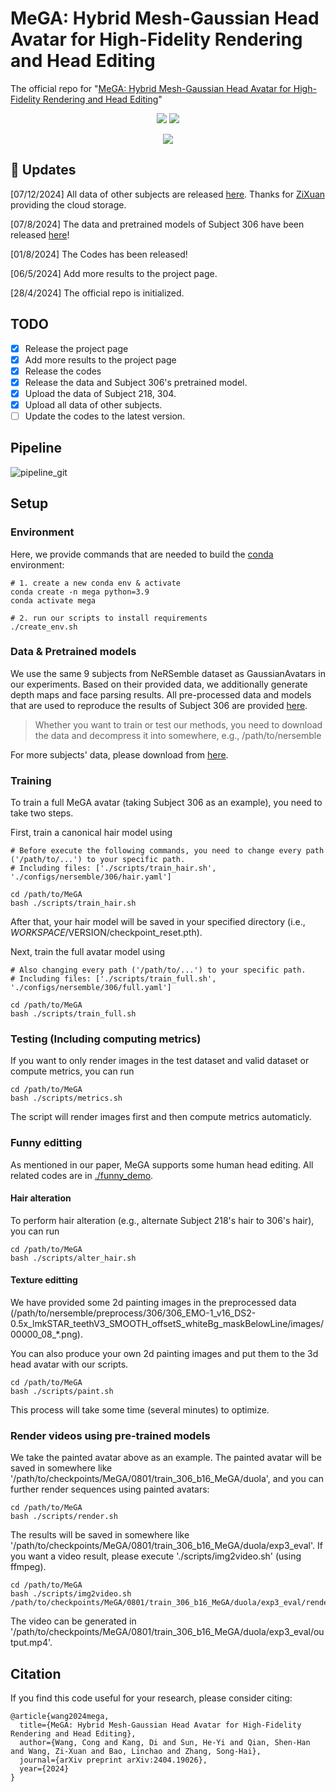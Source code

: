 # MeGA: Hybrid Mesh-Gaussian Head Avatar for High-Fidelity Rendering and Head Editing
The official repo for "[MeGA: Hybrid Mesh-Gaussian Head Avatar for High-Fidelity Rendering and Head Editing](https://arxiv.org/abs/2404.19026)"

<p align="center">
<a href="https://arxiv.org/abs/2404.19026"><img src="https://img.shields.io/badge/Arxiv-2404.19026-B31B1B.svg"></a>
<a href="https://conallwang.github.io/MeGA_Pages/"><img src="https://img.shields.io/badge/Project-Page-blue"></a>
</p>

<p align="center">
  <img src="./assets/git_demo.gif" />
</p>

## :mega: Updates


[07/12/2024] All data of other subjects are released [here](https://drive.google.com/drive/folders/1N7pzrTtwBKQ033SZG5kukpFvT2RqoLXg?usp=sharing). Thanks for [ZiXuan](https://scholar.google.com/citations?user=3i9GwyIAAAAJ) providing the cloud storage. 

[07/8/2024] The data and pretrained models of Subject 306 have been released [here](https://drive.google.com/drive/folders/1R7fNJnWu6ZSqbIvpUWbAUfb5qdq2a8sp?usp=sharing)!

[01/8/2024] The Codes has been released!

[06/5/2024] Add more results to the project page.

[28/4/2024] The official repo is initialized.

## TODO

- [x] Release the project page
- [x] Add more results to the project page
- [x] Release the codes
- [x] Release the data and Subject 306's pretrained model.
- [x] Upload the data of Subject 218, 304.
- [x] Upload all data of other subjects.
- [ ] Update the codes to the latest version.

## Pipeline

![pipeline_git](https://github.com/user-attachments/assets/461d5f5a-5451-407d-928c-5310478e855d)


## Setup

### Environment

Here, we provide commands that are needed to build the [conda](https://docs.anaconda.com/miniconda/#latest-miniconda-installer-links) environment:
```shell
# 1. create a new conda env & activate
conda create -n mega python=3.9
conda activate mega

# 2. run our scripts to install requirements
./create_env.sh
```

### Data & Pretrained models

We use the same 9 subjects from NeRSemble dataset as GaussianAvatars in our experiments. Based on their provided data, we additionally generate depth maps and face parsing results. All pre-processed data and models that are used to reproduce the results of Subject 306 are provided [here](https://drive.google.com/drive/folders/1R7fNJnWu6ZSqbIvpUWbAUfb5qdq2a8sp?usp=sharing). 

> Whether you want to train or test our methods, you need to download the data and decompress it into somewhere, e.g., /path/to/nersemble

For more subjects' data, please download from [here](https://drive.google.com/drive/folders/1N7pzrTtwBKQ033SZG5kukpFvT2RqoLXg?usp=sharing). 

### Training

To train a full MeGA avatar (taking Subject 306 as an example), you need to take two steps.

First, train a canonical hair model using
```shell
# Before execute the following commands, you need to change every path ('/path/to/...') to your specific path.
# Including files: ['./scripts/train_hair.sh', './configs/nersemble/306/hair.yaml']

cd /path/to/MeGA
bash ./scripts/train_hair.sh
```

After that, your hair model will be saved in your specified directory (i.e., $WORKSPACE/$VERSION/checkpoint_reset.pth).

Next, train the full avatar model using
```shell
# Also changing every path ('/path/to/...') to your specific path.
# Including files: ['./scripts/train_full.sh', './configs/nersemble/306/full.yaml']

cd /path/to/MeGA
bash ./scripts/train_full.sh
```

### Testing (Including computing metrics)

If you want to only render images in the test dataset and valid dataset or compute metrics, you can run
```shell
cd /path/to/MeGA
bash ./scripts/metrics.sh
```

The script will render images first and then compute metrics automaticly.


### Funny editting

As mentioned in our paper, MeGA supports some human head editing. All related codes are in [./funny_demo](./funny_demo/).

#### Hair alteration

To perform hair alteration (e.g., alternate Subject 218's hair to 306's hair), you can run

```shell
cd /path/to/MeGA
bash ./scripts/alter_hair.sh
```

#### Texture editting

We have provided some 2d painting images in the preprocessed data (/path/to/nersemble/preprocess/306/306_EMO-1_v16_DS2-0.5x_lmkSTAR_teethV3_SMOOTH_offsetS_whiteBg_maskBelowLine/images/00000_08_*.png). 

You can also produce your own 2d painting images and put them to the 3d head avatar with our scripts.

```shell
cd /path/to/MeGA
bash ./scripts/paint.sh
```

This process will take some time (several minutes) to optimize.

### Render videos using pre-trained models

We take the painted avatar above as an example. The painted avatar will be saved in somewhere like '/path/to/checkpoints/MeGA/0801/train_306_b16_MeGA/duola', and you can further render sequences using painted avatars:
```shell
cd /path/to/MeGA
bash ./scripts/render.sh
```

The results will be saved in somewhere like '/path/to/checkpoints/MeGA/0801/train_306_b16_MeGA/duola/exp3_eval'. If you want a video result, please execute './scripts/img2video.sh' (using ffmpeg).
```shell
cd /path/to/MeGA
bash ./scripts/img2video.sh /path/to/checkpoints/MeGA/0801/train_306_b16_MeGA/duola/exp3_eval/renders
```

The video can be generated in '/path/to/checkpoints/MeGA/0801/train_306_b16_MeGA/duola/exp3_eval/output.mp4'.

## Citation

If you find this code useful for your research, please consider citing:
```
@article{wang2024mega,
  title={MeGA: Hybrid Mesh-Gaussian Head Avatar for High-Fidelity Rendering and Head Editing},
  author={Wang, Cong and Kang, Di and Sun, He-Yi and Qian, Shen-Han and Wang, Zi-Xuan and Bao, Linchao and Zhang, Song-Hai},
  journal={arXiv preprint arXiv:2404.19026},
  year={2024}
}
```
